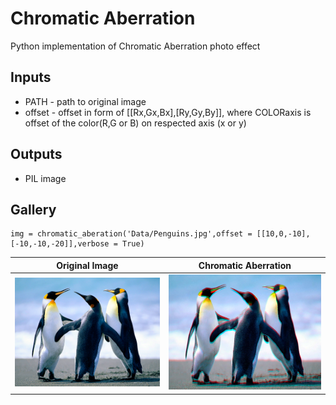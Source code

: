 # Chromatic Aberration

Python implementation of Chromatic Aberration photo effect

## Inputs
+ PATH - path to original image
+ offset - offset in form of [[Rx,Gx,Bx],[Ry,Gy,By]], where COLORaxis is offset of the color(R,G or B) on respected axis (x or y)

## Outputs
+ PIL image

## Gallery
```
img = chromatic_aberation('Data/Penguins.jpg',offset = [[10,0,-10],[-10,-10,-20]],verbose = True)
```

| Original Image                       | Chromatic Aberration                                     |
|--------------------------------------|----------------------------------------------------------|
| ![Original Image](Data/Penguins.jpg) | ![Chromatic Aberration](Results/chromatic_aberation.jpg) |
